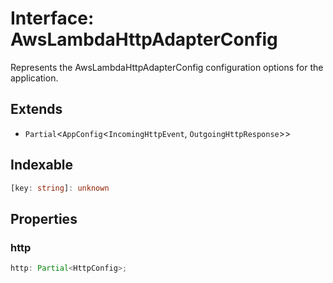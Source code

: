 # Interface: AwsLambdaHttpAdapterConfig

Represents the AwsLambdaHttpAdapterConfig configuration options for the application.

## Extends

- `Partial`\<`AppConfig`\<`IncomingHttpEvent`, `OutgoingHttpResponse`\>\>

## Indexable

```ts
[key: string]: unknown
```

## Properties

### http

```ts
http: Partial<HttpConfig>;
```
